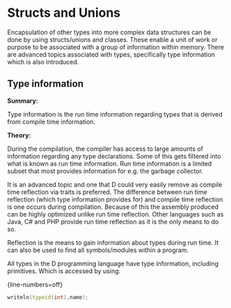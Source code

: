 # Structs and Unions
Encapsulation of other types into more complex data structures can be done by using structs/unions and classes. These enable a unit of work or purpose to be associated with a group of information within memory.
There are advanced topics associated with types, specifically type information which is also introduced.

## Type information
**Summary:**

Type information is the run time information regarding types that is derived from compile time information.

**Theory:**

During the compilation, the compiler has access to large amounts of information regarding any type declarations. Some of this gets filtered into what is known as run time information. Run time information is a limited subset that most provides information for e.g. the garbage collector.

It is an advanced topic and one that D could very easily remove as compile time reflection via traits is preferred.
The difference between run time reflection (which type information provides for) and compile time reflection is one occurs during compilation. Because of this the assembly produced can be highly optimized unlike run time reflection.
Other languages such as Java, C# and PHP provide run time reflection as it is the only means to do so.

Reflection is the means to gain information about types during run time. It can also be used to find all symbols/modules within a program.

All types in the D programming language have type information, including primitives. Which is accessed by using:

{line-numbers=off}
```D
writeln(typeid(int).name);
```